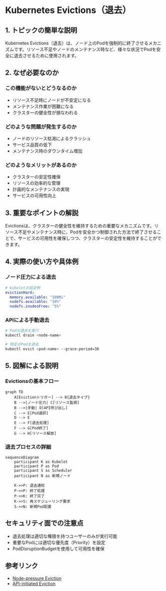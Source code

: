 # Kubernetes Evictions（退去）

## 1. トピックの簡単な説明
Kubernetes Evictions（退去）は、ノード上のPodを強制的に終了させるメカニズムです。リソース不足やノードのメンテナンス時など、様々な状況でPodを安全に退去させるために使用されます。

## 2. なぜ必要なのか

### この機能がないとどうなるのか
- リソース不足時にノードが不安定になる
- メンテナンス作業が困難になる
- クラスターの健全性が損なわれる

### どのような問題が発生するのか
- ノードのリソース枯渇によるクラッシュ
- サービス品質の低下
- メンテナンス時のダウンタイム増加

### どのようなメリットがあるのか
- クラスターの安定性確保
- リソースの効率的な管理
- 計画的なメンテナンスの実現
- サービスの可用性向上

## 3. 重要なポイントの解説
Evictionsは、クラスターの健全性を維持するための重要なメカニズムです。リソース不足やメンテナンス時に、Podを安全かつ制御された方法で終了させることで、サービスの可用性を確保しつつ、クラスターの安定性を維持することができます。

## 4. 実際の使い方や具体例

### ノード圧力による退去
```yaml
# kubeletの設定例
evictionHard:
  memory.available: "100Mi"
  nodefs.available: "10%"
  nodefs.inodesFree: "5%"
```

### APIによる手動退去
```bash
# Podの退去を実行
kubectl drain <node-name>

# 特定のPodを退去
kubectl evict <pod-name> --grace-period=30
```

## 5. 図解による説明

### Evictionsの基本フロー
```mermaid
graph TD
    A[Evictionトリガー] --> B{退去タイプ}
    B -->|ノード圧力| C[リソース監視]
    B -->|手動| D[API呼び出し]
    C --> E[Pod選択]
    D --> E
    E --> F[退去処理]
    F --> G[Pod終了]
    G --> H[リソース解放]
```

### 退去プロセスの詳細
```mermaid
sequenceDiagram
    participant K as Kubelet
    participant P as Pod
    participant S as Scheduler
    participant N as 新規ノード

    K->>P: 退去通知
    P->>P: 終了処理
    P->>K: 終了完了
    K->>S: 再スケジューリング要求
    S->>N: 新規Pod配置
```

## セキュリティ面での注意点
- 退去処理は適切な権限を持つユーザーのみが実行可能
- 重要なPodには適切な優先度（Priority）を設定
- PodDisruptionBudgetを使用して可用性を確保

## 参考リンク
- [Node-pressure Eviction](https://kubernetes.io/docs/concepts/scheduling-eviction/node-pressure-eviction/)
- [API-initiated Eviction](https://kubernetes.io/docs/concepts/scheduling-eviction/api-eviction/)
